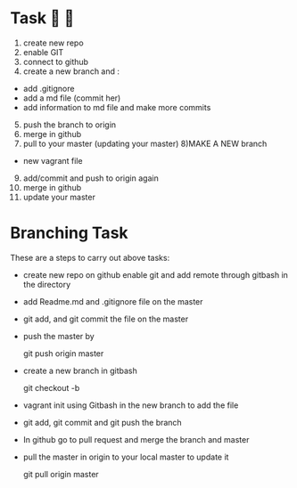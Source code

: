 # Task :bread: :taco:

1) create new repo
2) enable GIT
3) connect to github
4) create a new branch and :
  - add .gitignore
  - add a md file (commit her)
  - add information to md file and make more commits
5) push the branch to origin
6) merge in github
7) pull to your master (updating your master)
8)MAKE A NEW branch
  - new vagrant file
9) add/commit and push to origin again
10) merge in github
11) update your master


# Branching Task

These are a steps to carry out above tasks:

- create new repo on github
enable git and add remote through gitbash in the directory

- add Readme.md and .gitignore file on the master

- git add, and git commit the file on the master

- push the master by

    git push origin master



- create a new branch in gitbash

    git checkout -b <branch name>

- vagrant init using Gitbash in the new branch to add the file

-  git add, git commit and git push the branch

- In github go to pull request and merge the branch and master

- pull the master in origin to your local master to update it

    git pull origin master
